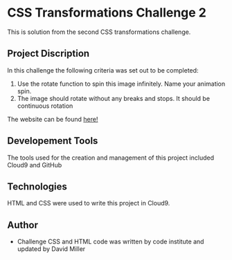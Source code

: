 # CSS Transformations Challenge 2

This is solution from the second CSS transformations challenge.

## Project Discription
In this challenge the following criteria was set out to be completed:

1. Use the rotate function to spin this image infinitely. Name your animation spin. 
2. The image should rotate without any breaks and stops. It should be continuous rotation


The website can be found [here!](https://davidtmiller2010.github.io/CSS-Transformations-Challenge-2/)

## Developement Tools
The tools used for the creation and management of this project included Cloud9 and GitHub

## Technologies
HTML and CSS were used to write this project in Cloud9. 

## Author
- Challenge CSS and HTML code was written by code institute and updated by David Miller